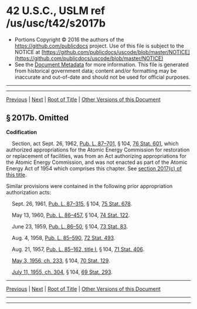 ---
---

# 42 U.S.C., USLM ref /us/usc/t42/s2017b

* Portions Copyright © 2016 the authors of the https://github.com/publicdocs project.
  Use of this file is subject to the NOTICE at [https://github.com/publicdocs/uscode/blob/master/NOTICE](https://github.com/publicdocs/uscode/blob/master/NOTICE)
* See the [Document Metadata](././../../../../../..//README.md) for more information.
  This file is generated from historical government data; content and/or formatting may be inaccurate and out-of-date and should not be used for official purposes.

----------
----------

[Previous](./../../../../../..//us/usc/t42/ch23/dA/schI/m__us_usc_t42_s2017a–1.md) | [Next](./../../../../../..//us/usc/t42/ch23/dA/schI/m__us_usc_t42_s2018.md) | [Root of Title](./../../../../../../) | [Other Versions of this Document](https://publicdocs.github.io/go/links?ns=uslm&ref=%2Fus%2Fusc%2Ft42%2Fs2017b)

## § 2017b. Omitted

 __Codification__ 

    Section, act Sept. 26, 1962, [Pub. L. 87–701][/us/pl/87/701], § 104, [76 Stat. 601][/us/stat/76/601], which authorized appropriations for the Atomic Energy Commission for restoration or replacement of facilities, was from an Act authorizing appropriations for the Atomic Energy Commission, and was not enacted as part of the Atomic Energy Act of 1954 which comprises this chapter. See [section 2017(c) of this title][/us/usc/t42/s2017/c].

Similar provisions were contained in the following prior appropriation authorization acts:

    Sept. 26, 1961, [Pub. L. 87–315][/us/pl/87/315], § 104, [75 Stat. 678][/us/stat/75/678].

    May 13, 1960, [Pub. L. 86–457][/us/pl/86/457], § 104, [74 Stat. 122][/us/stat/74/122].

    June 23, 1959, [Pub. L. 86–50][/us/pl/86/50], § 104, [73 Stat. 83][/us/stat/73/83].

    Aug. 4, 1958, [Pub. L. 85–590][/us/pl/85/590], [72 Stat. 493][/us/stat/72/493].

    Aug. 21, 1957, [Pub. L. 85–162, title I][/us/pl/85/162/tI], § 104, [71 Stat. 406][/us/stat/71/406].

    [May 3, 1956, ch. 233][/us/act/1956-05-03/ch233], § 104, [70 Stat. 129][/us/stat/70/129].

    [July 11, 1955, ch. 304][/us/act/1955-07-11/ch304], § 104, [69 Stat. 293][/us/stat/69/293].

----------

[Previous](./../../../../../..//us/usc/t42/ch23/dA/schI/m__us_usc_t42_s2017a–1.md) | [Next](./../../../../../..//us/usc/t42/ch23/dA/schI/m__us_usc_t42_s2018.md) | [Root of Title](./../../../../../../) | [Other Versions of this Document](https://publicdocs.github.io/go/links?ns=uslm&ref=%2Fus%2Fusc%2Ft42%2Fs2017b)

----------
----------

[/us/pl/87/701]: https://publicdocs.github.io/go/links?ns=uslm&ref=%2Fus%2Fpl%2F87%2F701
[/us/stat/76/601]: https://publicdocs.github.io/go/links?ns=uslm&ref=%2Fus%2Fstat%2F76%2F601
[/us/usc/t42/s2017/c]: https://publicdocs.github.io/go/links?ns=uslm&ref=%2Fus%2Fusc%2Ft42%2Fs2017%2Fc
[/us/pl/87/315]: https://publicdocs.github.io/go/links?ns=uslm&ref=%2Fus%2Fpl%2F87%2F315
[/us/stat/75/678]: https://publicdocs.github.io/go/links?ns=uslm&ref=%2Fus%2Fstat%2F75%2F678
[/us/pl/86/457]: https://publicdocs.github.io/go/links?ns=uslm&ref=%2Fus%2Fpl%2F86%2F457
[/us/stat/74/122]: https://publicdocs.github.io/go/links?ns=uslm&ref=%2Fus%2Fstat%2F74%2F122
[/us/pl/86/50]: https://publicdocs.github.io/go/links?ns=uslm&ref=%2Fus%2Fpl%2F86%2F50
[/us/stat/73/83]: https://publicdocs.github.io/go/links?ns=uslm&ref=%2Fus%2Fstat%2F73%2F83
[/us/pl/85/590]: https://publicdocs.github.io/go/links?ns=uslm&ref=%2Fus%2Fpl%2F85%2F590
[/us/stat/72/493]: https://publicdocs.github.io/go/links?ns=uslm&ref=%2Fus%2Fstat%2F72%2F493
[/us/pl/85/162/tI]: https://publicdocs.github.io/go/links?ns=uslm&ref=%2Fus%2Fpl%2F85%2F162%2FtI
[/us/stat/71/406]: https://publicdocs.github.io/go/links?ns=uslm&ref=%2Fus%2Fstat%2F71%2F406
[/us/act/1956-05-03/ch233]: https://publicdocs.github.io/go/links?ns=uslm&ref=%2Fus%2Fact%2F1956-05-03%2Fch233
[/us/stat/70/129]: https://publicdocs.github.io/go/links?ns=uslm&ref=%2Fus%2Fstat%2F70%2F129
[/us/act/1955-07-11/ch304]: https://publicdocs.github.io/go/links?ns=uslm&ref=%2Fus%2Fact%2F1955-07-11%2Fch304
[/us/stat/69/293]: https://publicdocs.github.io/go/links?ns=uslm&ref=%2Fus%2Fstat%2F69%2F293


